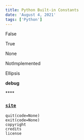 ```yaml
---
title: Python Built-in Constants
date: 'August 4, 2021'
tags: ['Python']
---
```


False

True

None

NotImplemented

Ellipsis

**debug**

\*\*\*\*

### [`site`](https://docs.python.org/3/library/site.html#module-site) 

```text
quit(code=None)
exit(code=None)
copyright
credits
license
```

### 

